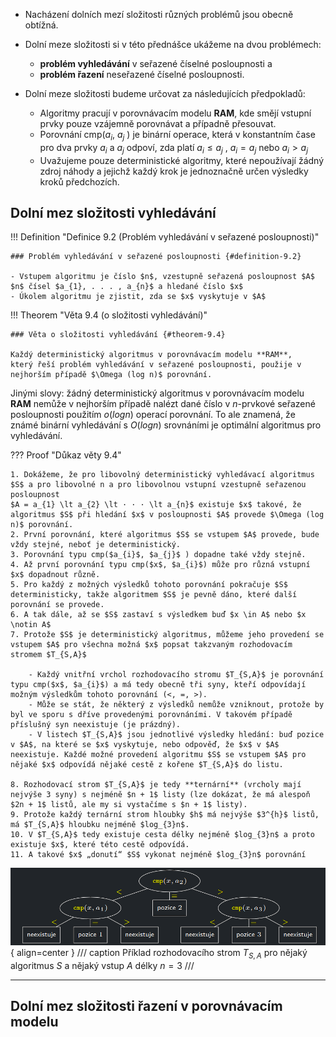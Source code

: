 - Nacházení dolních mezí složitosti různých problémů jsou obecně obtížná.
- Dolní meze složitosti si v této přednášce ukážeme na dvou problémech:

    - **problém vyhledávání** v seřazené číselné posloupnosti a
    - **problém řazení** neseřazené číselné posloupnosti.


- Dolní meze složitosti budeme určovat za následujících předpokladů:

    - Algoritmy pracují v porovnávacím modelu **RAM**, kde smějí vstupní prvky pouze vzájemně porovnávat a případně
      přesouvat.
    - Porovnání cmp($a_{i}$, $a_{j}$ ) je binární operace, která v konstantním
      čase pro dva prvky $a_{i}$ a $a_{j}$ odpoví, zda platí $a_{i} \le a_{j}$ , $a_{i} = a_{j}$
      nebo $a_{i} \gt a_{j}$
    - Uvažujeme pouze deterministické algoritmy, které nepoužívají
      žádný zdroj náhody a jejichž každý krok je jednoznačně určen
      výsledky kroků předchozích.

## Dolní mez složitosti vyhledávání

<a id="definition-9.2"></a>
!!! Definition "Definice 9.2 (Problém vyhledávání v seřazené posloupnosti)"

    ### Problém vyhledávání v seřazené posloupnosti {#definition-9.2}

    - Vstupem algoritmu je číslo $n$, vzestupně seřazená posloupnost $A$ $n$ čísel $a_{1}, . . . , a_{n}$ a hledané číslo $x$
    - Úkolem algoritmu je zjistit, zda se $x$ vyskytuje v $A$

<a id="theorem-9.4"></a>
!!! Theorem "Věta 9.4 (o složitosti vyhledávání)"

    ### Věta o složitosti vyhledávání {#theorem-9.4}

    Každý deterministický algoritmus v porovnávacím modelu **RAM**,
    který řeší problém vyhledávání v seřazené posloupnosti, použije v
    nejhorším případě $\Omega (log n)$ porovnání.

Jinými slovy: žádný deterministický algoritmus v porovnávacím modelu **RAM**
nemůže v nejhorším případě nalézt dané číslo v $n$-prvkové seřazené posloupnosti použitím $o(log n)$ operací porovnání.
To ale znamená, že známé binární vyhledávání s $O(log n)$ srovnáními je optimální algoritmus pro vyhledávání.

??? Proof "Důkaz věty 9.4"

    1. Dokážeme, že pro libovolný deterministický vyhledávací algoritmus $S$ a pro libovolné n a pro libovolnou vstupní vzestupně seřazenou posloupnost 
    $A = a_{1} \lt a_{2} \lt · · · \lt a_{n}$ existuje $x$ takové, že algoritmus $S$ při hledání $x$ v posloupnosti $A$ provede $\Omega (log n)$ porovnání.
    2. První porovnání, které algoritmus $S$ se vstupem $A$ provede, bude vždy stejné, neboť je deterministický.
    3. Porovnání typu cmp($a_{i}$, $a_{j}$ ) dopadne také vždy stejně. 
    4. Až první porovnání typu cmp($x$, $a_{i}$) může pro různá vstupní $x$ dopadnout různě.
    5. Pro každý z možných výsledků tohoto porovnání pokračuje $S$ deterministicky, takže algoritmem $S$ je pevně dáno, které další porovnání se provede.
    6. A tak dále, až se $S$ zastaví s výsledkem buď $x \in A$ nebo $x \notin A$
    7. Protože $S$ je deterministický algoritmus, můžeme jeho provedení se vstupem $A$ pro všechna možná $x$ popsat takzvaným rozhodovacím stromem $T_{S,A}$
    
        - Každý vnitřní vrchol rozhodovacího stromu $T_{S,A}$ je porovnání typu cmp($x$, $a_{i}$) a má tedy obecně tři syny, kteří odpovídají možným výsledkům tohoto porovnání (<, =, >).
        - Může se stát, že některý z výsledků nemůže vzniknout, protože by byl ve sporu s dříve provedenými porovnáními. V takovém případě příslušný syn neexistuje (je prázdný).
        - V listech $T_{S,A}$ jsou jednotlivé výsledky hledání: buď pozice v $A$, na které se $x$ vyskytuje, nebo odpověď, že $x$ v $A$ neexistuje. Každé možné provedení algoritmu $S$ se vstupem $A$ pro nějaké $x$ odpovídá nějaké cestě z kořene $T_{S,A}$ do listu.
    
    8. Rozhodovací strom $T_{S,A}$ je tedy **ternární** (vrcholy mají nejvýše 3 syny) s nejméně $n + 1$ listy (lze dokázat, že má alespoň $2n + 1$ listů, ale my si vystačíme s $n + 1$ listy).
    9. Protože každý ternární strom hloubky $h$ má nejvýše $3^{h}$ listů, má $T_{S,A}$ hloubku nejméně $log_{3}n$.
    10. V $T_{S,A}$ tedy existuje cesta délky nejméně $log_{3}n$ a proto existuje $x$, které této cestě odpovídá.
    11. A takové $x$ „donutí“ $S$ vykonat nejméně $log_{3}n$ porovnání

![Image title](../assets/09/decision_tree.png){ align=center }
/// caption
Příklad rozhodovacího strom $T_{S,A}$ pro nějaký algoritmus $S$ a nějaký vstup $A$ délky $n = 3$
///

---

## Dolní mez složitosti řazení v porovnávacím modelu


